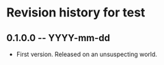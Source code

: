 # Revision history for test

## 0.1.0.0  -- YYYY-mm-dd

* First version. Released on an unsuspecting world.
